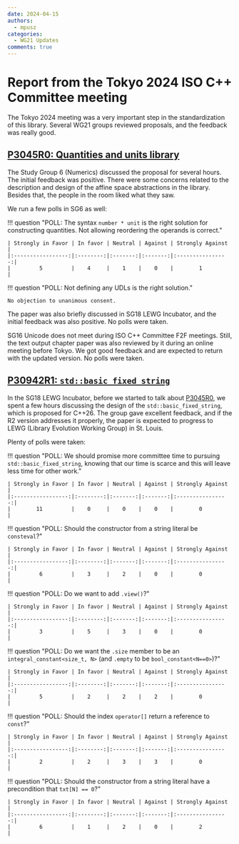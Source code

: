 ```yaml
---
date: 2024-04-15
authors:
  - mpusz
categories:
  - WG21 Updates
comments: true
---
```


# Report from the Tokyo 2024 ISO C++ Committee meeting

The Tokyo 2024 meeting was a very important step in the standardization of this library. Several
WG21 groups reviewed proposals, and the feedback was really good.

<!-- more -->

## [P3045R0: Quantities and units library](https://wg21.link/p3045r0)

The Study Group 6 (Numerics) discussed the proposal for several hours. The initial feedback
was positive. There were some concerns related to the description and design of the affine
space abstractions in the library. Besides that, the people in the room liked what they saw.

We run a few polls in SG6 as well:

!!! question "POLL: The syntax `number * unit` is the right solution for constructing quantities. Not allowing reordering the operands is correct."

    | Strongly in Favor | In favor | Neutral | Against | Strongly Against |
    |:-----------------:|:--------:|:-------:|:-------:|:----------------:|
    |         5         |    4     |    1    |    0    |        1         |

!!! question "POLL: Not defining any UDLs is the right solution."

    No objection to unanimous consent.

The paper was also briefly discussed in SG18 LEWG Incubator, and the initial feedback was also
positive. No polls were taken.

SG16 Unicode does not meet during ISO C++ Committee F2F meetings. Still, the text output chapter paper
was also reviewed by it during an online meeting before Tokyo. We got good feedback and
are expected to return with the updated version. No polls were taken.


## [P30942R1: `std::basic_fixed_string`](https://wg21.link/p3094r1)

In the SG18 LEWG Incubator, before we started to talk about [P3045R0](https://wg21.link/p3045r0),
we spent a few hours discussing the design of the `std::basic_fixed_string`, which is proposed for
C++26. The group gave excellent feedback, and if the R2 version addresses it properly, the
paper is expected to progress to LEWG (Library Evolution Working Group) in St. Louis.

Plenty of polls were taken:

!!! question "POLL: We should promise more committee time to pursuing `std::basic_fixed_string`, knowing that our time is scarce and this will leave less time for other work."

    | Strongly in Favor | In favor | Neutral | Against | Strongly Against |
    |:-----------------:|:--------:|:-------:|:-------:|:----------------:|
    |        11         |    0     |    0    |    0    |        0         |

!!! question "POLL: Should the constructor from a string literal be `consteval`?"

    | Strongly in Favor | In favor | Neutral | Against | Strongly Against |
    |:-----------------:|:--------:|:-------:|:-------:|:----------------:|
    |         6         |    3     |    2    |    0    |        0         |

!!! question "POLL: Do we want to add `.view()`?"

    | Strongly in Favor | In favor | Neutral | Against | Strongly Against |
    |:-----------------:|:--------:|:-------:|:-------:|:----------------:|
    |         3         |    5     |    3    |    0    |        0         |

!!! question "POLL: Do we want the `.size` member to be an `integral_constant<size_t, N>` (and `.empty` to be `bool_constant<N==0>`)?"

    | Strongly in Favor | In favor | Neutral | Against | Strongly Against |
    |:-----------------:|:--------:|:-------:|:-------:|:----------------:|
    |         5         |    2     |    2    |    2    |        0         |

!!! question "POLL: Should the index `operator[]` return a reference to `const`?"

    | Strongly in Favor | In favor | Neutral | Against | Strongly Against |
    |:-----------------:|:--------:|:-------:|:-------:|:----------------:|
    |         2         |    2     |    3    |    3    |        0         |

!!! question "POLL: Should the constructor from a string literal have a precondition that `txt[N] == 0`?"

    | Strongly in Favor | In favor | Neutral | Against | Strongly Against |
    |:-----------------:|:--------:|:-------:|:-------:|:----------------:|
    |         6         |    1     |    2    |    0    |        2         |
